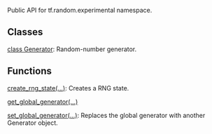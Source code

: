 Public API for tf.random.experimental namespace.
## Classes
[class Generator](https://tensorflow.google.cn/api_docs/python/tf/random/experimental/Generator): Random-number generator.

## Functions
[create_rng_state(...)](https://tensorflow.google.cn/api_docs/python/tf/random/experimental/create_rng_state): Creates a RNG state.

[get_global_generator(...)](https://tensorflow.google.cn/api_docs/python/tf/random/experimental/get_global_generator)

[set_global_generator(...)](https://tensorflow.google.cn/api_docs/python/tf/random/experimental/set_global_generator): Replaces the global generator with another Generator object.

